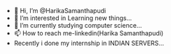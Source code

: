 - 👋 Hi, I’m @HarikaSamanthapudi
- 👀 I’m interested in Learning new things...
- 🌱 I’m currently studying computer science...
- 📫 How to reach me-linkedin(Harika Samanthapudi)
- Recently i done my internship in INDIAN SERVERS...


<!---
HarikaSamanthapudi/HarikaSamanthapudi is a ✨ special ✨ repository because its `README.md` (this file) appears on your GitHub profile.
You can click the Preview link to take a look at your changes.
--->
